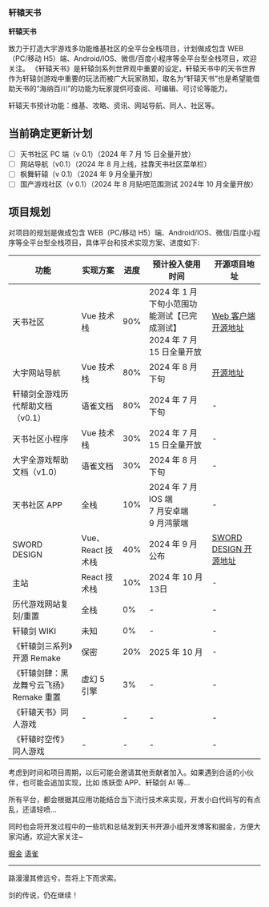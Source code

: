 ### 轩辕天书

<strong>轩辕天书</strong>

致力于打造大宇游戏多功能维基社区的全平台全栈项目，计划做成包含 WEB（PC/移动 H5）端、Android/IOS、微信/百度小程序等全平台型全栈项目，欢迎关注。
《轩辕天书》是轩辕剑系列世界观中重要的设定，轩辕天书中的天书世界作为轩辕剑游戏中重要的玩法而被广大玩家熟知，取名为“轩辕天书”也是希望能借助天书的“海纳百川”的功能为玩家提供可查阅、可编辑、可讨论等能力。

轩辕天书预计功能：维基、攻略、资讯、网站导航、同人、社区等。

## 当前确定更新计划

- [ ] 天书社区 PC 端（v 0.1）（2024 年 7 月 15 日全量开放）
- [ ] 网站导航（v0.1）（2024 年 8 月上线，挂靠天书社区菜单栏）
- [ ] 枫舞轩辕（v 0.1）（2024 年 9 月全量开放）
- [ ] 国产游戏社区（v 0.1）（2024 年 8 月贴吧范围测试 2024年 10 月全量开放）

## 项目规划

对项目的规划是做成包含 WEB（PC/移动 H5）端、Android/IOS、微信/百度小程序等全平台型全栈项目，具体平台和技术实现方案、进度如下:

| 功能                                    | 实现方案          | 进度 | 预计投入使用时间                                     | 开源项目地址                                                     |
| --------------------------------------- | ----------------- | ---- | ---------------------------------------------------- | ---------------------------------------------------------------- |
| 天书社区                                | Vue 技术栈        | 90%  | 2024 年 1 月下旬小范围功能测试【已完成测试】<br>2024 年 7 月 15 日全量开放 | [ Web 客户端开源地址](https://github.com/swdwiki/links)  |
| 大宇网站导航                            | Vue 技术栈        | 80%  | 2024 年 8 月下旬                                     | [开源地址](https://github.com/swdwiki/links)         |
| 轩辕剑全游戏历代帮助文档（v0.1）        | 语雀文档          | 80%  | 2024 年 7 月下旬                                     | -                                                                |
| 天书社区小程序                          | Vue 技术栈        | 30%  | 2024 年 7 月 15 日全量开放                 | -                                                                |
| 大宇全游戏帮助文档（v1.0）              | 语雀文档          | 30%  | 2024 年 8 月下旬                                     | -                                                                |
| 天书社区 APP                            | 全栈              | 10%  | 2024 年 7 月 IOS 端<br>7 月安卓端<br>9 月鸿蒙端      | -                                                                |
| SWORD DESIGN                            | Vue、React 技术栈 | 40%  | 2024 年 9 月公布                                     | [SWORD DESIGN 开源地址](https://github.com/swdwiki/sword_design) |
| 主站                                    | React 技术栈      | 10%  | 2024 年 10 月 13日                                     | -                                                                |
| 历代游戏网站复刻/重置                   | 全栈              | 0%   | -                                                    | -                                                                |
| 轩辕剑 WIKI                             | 未知              | 0%   | -                                                    | -                                                                |
| 《轩辕剑三系列》开源 Remake             | 保密              | 20%  | 2025 年 10 月                                        | -                                                                |
| 《轩辕剑肆：黑龙舞兮云飞扬》Remake 重置 | 虚幻 5 引擎       | 3%   | -                                                    | -                                                                |
| 《轩辕天书》同人游戏                    | -                 | -    | -                                                    | -                                                                |
| 《轩辕时空传》同人游戏                  | -                 | -    | -                                                    | -                                                                |

考虑到时间和项目周期，以后可能会邀请其他贡献者加入。如果遇到合适的小伙伴，也可能会追加实现，比如 炼妖壶 APP、轩辕剑 AI 等…

所有平台，都会根据其应用功能结合当下流行技术来实现，开发小白代码写的有点乱，还请轻喷...

同时也会将开发过程中的一些坑和总结发到天书开源小组开发博客和掘金，方便大家沟通，欢迎大家关注~

[掘金](https://juejin.im/user/5bf6ac76f265da6116396e0c/posts)
[语雀](https://www.yuque.com/swdwiki)

---

路漫漫其修远兮，吾将上下而求索。

剑的传说，仍在继续！
